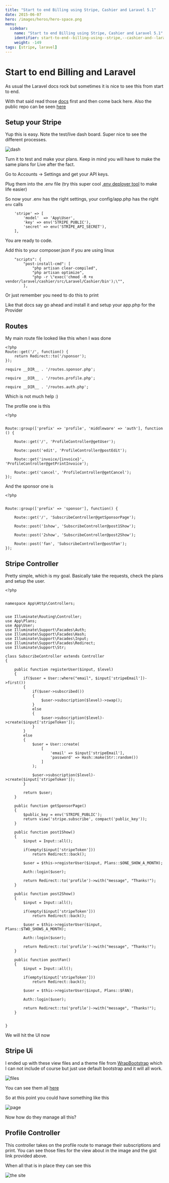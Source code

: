 ```yaml
---
title: "Start to end Billing using Stripe, Cashier and Laravel 5.1"
date: 2015-06-07
hero: /images/heros/hero-space.png
menu:
  sidebar:
    name: "Start to end Billing using Stripe, Cashier and Laravel 5.1"
    identifier: start-to-end--billing-using--stripe,--cashier-and--laravel-5-1
    weight: -149
tags: [stripe, laravel]
---
```


# Start to end Billing and Laravel

As usual the Laravel docs rock but sometimes it is nice to see this from start to end.

With that said read those [docs](http://laravel.com/docs/master/billing) first and then come back here. Also the public repo can be seen [here](https://github.com/alnutile/sponsors)

## Setup your Stripe

Yup this is easy. Note the test/live dash board. Super nice to see the different processes.

![dash](https://dl.dropboxusercontent.com/s/9k39kbjzb1eqiri/dash.png?dl=0)


Turn it to test and make your plans. Keep in mind you will have to make the same plans for Live after the fact.


Go to Accounts -> Settings and get your API keys.

Plug them into the .env file (try this super cool [.env deployer tool](https://github.com/alfred-nutile-inc/env-deployer) to make life easier)

So now your .env has the right settings, your config/app.php has the right `env` calls

~~~
    'stripe' => [
        'model'  => 'App\User',
        'key' => env('STRIPE_PUBLIC'),
        'secret' => env('STRIPE_API_SECRET'),
    ],
~~~

You are ready to code.

Add this to your composer.json if you are using linux

~~~
    "scripts": {
        "post-install-cmd": [
            "php artisan clear-compiled",
            "php artisan optimize",
            "php -r \"exec('chmod -R +x vendor/laravel/cashier/src/Laravel/Cashier/bin');\"",
        ],
~~~

Or just remember you need to do this to print

Like that docs say go ahead and install it and setup your app.php for the Provider


## Routes

My main route file looked like this when I was done

~~~
<?php
Route::get('/', function() {
	return Redirect::to('/sponsor');
});

require __DIR__ . '/routes.sponsor.php';

require __DIR__ . '/routes.profile.php';

require __DIR__ . '/routes.auth.php';
~~~

Which is not much help :)

The profile one is this

~~~
<?php


Route::group(['prefix' => 'profile', 'middleware' => 'auth'], function () {

    Route::get('/', 'ProfileController@getUser');

    Route::post('edit', 'ProfileController@postEdit');

    Route::get('invoice/{invoice}', 'ProfileController@getPrintInvoice');

    Route::get('cancel', 'ProfileController@getCancel');
});
~~~

And the sponsor one is 

~~~
<?php


Route::group(['prefix' => 'sponsor'], function() {

    Route::get('/', 'SubscribeController@getSponsorPage');

    Route::post('1show', 'SubscribeController@post1Show');

    Route::post('2show', 'SubscribeController@post2Show');

    Route::post('fan', 'SubscribeController@postFan');
});
~~~


## Stripe Controller

Pretty simple, which is my goal. Basically take the requests, check the plans and setup the user.

~~~
<?php


namespace App\Http\Controllers;


use Illuminate\Routing\Controller;
use App\Plans;
use App\User;
use Illuminate\Support\Facades\Auth;
use Illuminate\Support\Facades\Hash;
use Illuminate\Support\Facades\Input;
use Illuminate\Support\Facades\Redirect;
use Illuminate\Support\Str;

class SubscribeController extends Controller
{

    public function registerUser($input, $level)
    {
        if($user = User::where("email", $input['stripeEmail'])->first())
        {
            if($user->subscribed())
            {
                $user->subscription($level)->swap();
            }
            else
            {
                $user->subscription($level)->create($input['stripeToken']);
            }
        }
        else
        {
            $user = User::create(
                [
                    'email' => $input['stripeEmail'],
                    'password' => Hash::make(Str::random())
                ]
            );

            $user->subscription($level)->create($input['stripeToken']);
        }

        return $user;
    }

    public function getSponsorPage()
    {
        $public_key = env('STRIPE_PUBLIC');
        return view('stripe.subscribe', compact('public_key'));
    }

    public function post1Show()
    {
        $input = Input::all();

        if(empty($input['stripeToken']))
            return Redirect::back();

        $user = $this->registerUser($input, Plans::$ONE_SHOW_A_MONTH);

        Auth::login($user);

        return Redirect::to('profile')->with("message", "Thanks!");
    }

    public function post2Show()
    {
        $input = Input::all();

        if(empty($input['stripeToken']))
            return Redirect::back();

        $user = $this->registerUser($input, Plans::$TWO_SHOWS_A_MONTH);

        Auth::login($user);

        return Redirect::to('profile')->with("message", "Thanks!");
    }

    public function postFan()
    {
        $input = Input::all();

        if(empty($input['stripeToken']))
            return Redirect::back();

        $user = $this->registerUser($input, Plans::$FAN);

        Auth::login($user);

        return Redirect::to('profile')->with("message", "Thanks!");
    }


}
~~~


We will hit the UI now

## Stripe Ui

I ended up with these view files and a theme file from [WrapBootstrap](https://wrapbootstrap.com/theme/responsive-pricing-tables-WB0PF9PH7) which I can not include of course but just use default bootstrap and it will all work.

![files](https://dl.dropboxusercontent.com/s/nd761k0gztvj4qg/sponsor_files.png?dl=0)

You can see them all [here](https://gist.github.com/alnutile/f6f9d49efc39fd431cca) 

So at this point you could have something like this

![page](https://dl.dropboxusercontent.com/s/2rrapm04wwma4dd/sponsor_page.png?dl=0)

Now how do they manage all this?

## Profile Controller

This controller takes on the profile route to manage their subscriptions and print.
You can see those files for the view about in the image and the gist link provided above.

When all that is in place they can see this

![the site](https://dl.dropboxusercontent.com/s/9dhd81vxyu78yph/subscribe.gif?dl=0)
